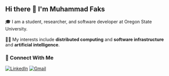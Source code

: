 <h2 align="left">Hi there 👋 I'm Muhammad Faks</h2>

<p align="left">🎓 I am a student, researcher, and software developer at Oregon State University.<br><br>👨‍💻 My interests include <strong>distributed computing</strong> and <strong>software infrastructure</strong> and <strong>artificial intelligence</strong>.</p>

<h3 align="left">🚀 Connect With Me</h3>

[![LinkedIn](https://img.shields.io/badge/LinkedIn-0077B5?style=for-the-badge&logo=linkedin&logoColor=white)](https://www.linkedin.com/in/muhammad-faks/) [![Gmail](https://img.shields.io/badge/Gmail-D14836?style=for-the-badge&logo=gmail&logoColor=white)](mailto:muhammad.faks@gmail.com)
